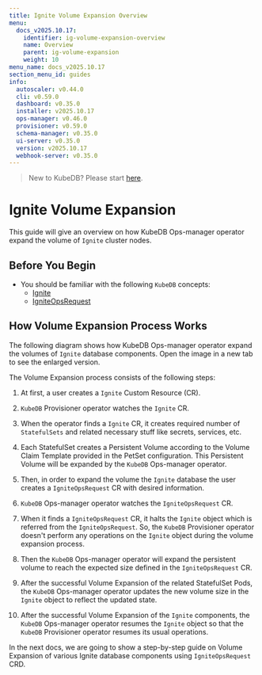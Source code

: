 ```yaml
---
title: Ignite Volume Expansion Overview
menu:
  docs_v2025.10.17:
    identifier: ig-volume-expansion-overview
    name: Overview
    parent: ig-volume-expansion
    weight: 10
menu_name: docs_v2025.10.17
section_menu_id: guides
info:
  autoscaler: v0.44.0
  cli: v0.59.0
  dashboard: v0.35.0
  installer: v2025.10.17
  ops-manager: v0.46.0
  provisioner: v0.59.0
  schema-manager: v0.35.0
  ui-server: v0.35.0
  version: v2025.10.17
  webhook-server: v0.35.0
---
```


> New to KubeDB? Please start [here](/docs/v2025.10.17/README).

# Ignite Volume Expansion

This guide will give an overview on how KubeDB Ops-manager operator expand the volume of `Ignite` cluster nodes.

## Before You Begin

- You should be familiar with the following `KubeDB` concepts:
  - [Ignite](/docs/v2025.10.17/guides/ignite/concepts/ignite)
  - [IgniteOpsRequest](/docs/v2025.10.17/guides/ignite/concepts/opsrequest)

## How Volume Expansion Process Works

The following diagram shows how KubeDB Ops-manager operator expand the volumes of `Ignite` database components. Open the image in a new tab to see the enlarged version.

The Volume Expansion process consists of the following steps:

1. At first, a user creates a `Ignite` Custom Resource (CR).

2. `KubeDB` Provisioner  operator watches the `Ignite` CR.

3. When the operator finds a `Ignite` CR, it creates required number of `StatefulSets` and related necessary stuff like secrets, services, etc.

4. Each StatefulSet creates a Persistent Volume according to the Volume Claim Template provided in the PetSet configuration. This Persistent Volume will be expanded by the `KubeDB` Ops-manager operator.

5. Then, in order to expand the volume the `Ignite` database the user creates a `IgniteOpsRequest` CR with desired information.

6. `KubeDB` Ops-manager operator watches the `IgniteOpsRequest` CR.

7. When it finds a `IgniteOpsRequest` CR, it halts the `Ignite` object which is referred from the `IgniteOpsRequest`. So, the `KubeDB` Provisioner  operator doesn't perform any operations on the `Ignite` object during the volume expansion process.

8. Then the `KubeDB` Ops-manager operator will expand the persistent volume to reach the expected size defined in the `IgniteOpsRequest` CR.

9. After the successful Volume Expansion of the related StatefulSet Pods, the `KubeDB` Ops-manager operator updates the new volume size in the `Ignite` object to reflect the updated state.

10. After the successful Volume Expansion of the `Ignite` components, the `KubeDB` Ops-manager operator resumes the `Ignite` object so that the `KubeDB` Provisioner  operator resumes its usual operations.

In the next docs, we are going to show a step-by-step guide on Volume Expansion of various Ignite database components using `IgniteOpsRequest` CRD.
